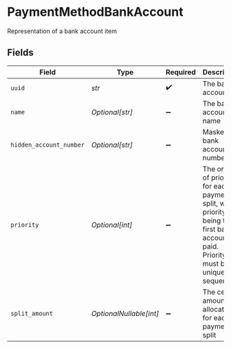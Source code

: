 # PaymentMethodBankAccount

Representation of a bank account item


## Fields

| Field                                                                                                                                    | Type                                                                                                                                     | Required                                                                                                                                 | Description                                                                                                                              |
| ---------------------------------------------------------------------------------------------------------------------------------------- | ---------------------------------------------------------------------------------------------------------------------------------------- | ---------------------------------------------------------------------------------------------------------------------------------------- | ---------------------------------------------------------------------------------------------------------------------------------------- |
| `uuid`                                                                                                                                   | *str*                                                                                                                                    | :heavy_check_mark:                                                                                                                       | The bank account ID                                                                                                                      |
| `name`                                                                                                                                   | *Optional[str]*                                                                                                                          | :heavy_minus_sign:                                                                                                                       | The bank account name                                                                                                                    |
| `hidden_account_number`                                                                                                                  | *Optional[str]*                                                                                                                          | :heavy_minus_sign:                                                                                                                       | Masked bank account number                                                                                                               |
| `priority`                                                                                                                               | *Optional[int]*                                                                                                                          | :heavy_minus_sign:                                                                                                                       | The order of priority for each payment split, with priority 1 being the first bank account paid. Priority must be unique and sequential. |
| `split_amount`                                                                                                                           | *OptionalNullable[int]*                                                                                                                  | :heavy_minus_sign:                                                                                                                       | The cents amount allocated for each payment split                                                                                        |